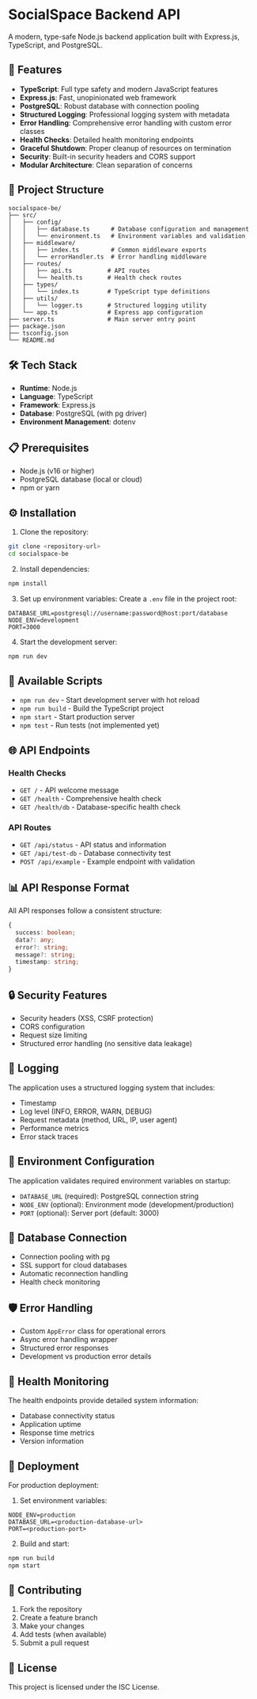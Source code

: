 # SocialSpace Backend API

A modern, type-safe Node.js backend application built with Express.js, TypeScript, and PostgreSQL.

## 🚀 Features

- **TypeScript**: Full type safety and modern JavaScript features
- **Express.js**: Fast, unopinionated web framework
- **PostgreSQL**: Robust database with connection pooling
- **Structured Logging**: Professional logging system with metadata
- **Error Handling**: Comprehensive error handling with custom error classes
- **Health Checks**: Detailed health monitoring endpoints
- **Graceful Shutdown**: Proper cleanup of resources on termination
- **Security**: Built-in security headers and CORS support
- **Modular Architecture**: Clean separation of concerns

## 📁 Project Structure

```
socialspace-be/
├── src/
│   ├── config/
│   │   ├── database.ts      # Database configuration and management
│   │   └── environment.ts   # Environment variables and validation
│   ├── middleware/
│   │   ├── index.ts         # Common middleware exports
│   │   └── errorHandler.ts  # Error handling middleware
│   ├── routes/
│   │   ├── api.ts          # API routes
│   │   └── health.ts       # Health check routes
│   ├── types/
│   │   └── index.ts        # TypeScript type definitions
│   ├── utils/
│   │   └── logger.ts       # Structured logging utility
│   └── app.ts              # Express app configuration
├── server.ts               # Main server entry point
├── package.json
├── tsconfig.json
└── README.md
```

## 🛠️ Tech Stack

- **Runtime**: Node.js
- **Language**: TypeScript
- **Framework**: Express.js
- **Database**: PostgreSQL (with pg driver)
- **Environment Management**: dotenv

## 📋 Prerequisites

- Node.js (v16 or higher)
- PostgreSQL database (local or cloud)
- npm or yarn

## ⚙️ Installation

1. Clone the repository:

```bash
git clone <repository-url>
cd socialspace-be
```

2. Install dependencies:

```bash
npm install
```

3. Set up environment variables:
   Create a `.env` file in the project root:

```env
DATABASE_URL=postgresql://username:password@host:port/database
NODE_ENV=development
PORT=3000
```

4. Start the development server:

```bash
npm run dev
```

## 🔧 Available Scripts

- `npm run dev` - Start development server with hot reload
- `npm run build` - Build the TypeScript project
- `npm start` - Start production server
- `npm test` - Run tests (not implemented yet)

## 🌐 API Endpoints

### Health Checks

- `GET /` - API welcome message
- `GET /health` - Comprehensive health check
- `GET /health/db` - Database-specific health check

### API Routes

- `GET /api/status` - API status and information
- `GET /api/test-db` - Database connectivity test
- `POST /api/example` - Example endpoint with validation

## 📊 API Response Format

All API responses follow a consistent structure:

```typescript
{
  success: boolean;
  data?: any;
  error?: string;
  message?: string;
  timestamp: string;
}
```

## 🔒 Security Features

- Security headers (XSS, CSRF protection)
- CORS configuration
- Request size limiting
- Structured error handling (no sensitive data leakage)

## 📝 Logging

The application uses a structured logging system that includes:

- Timestamp
- Log level (INFO, ERROR, WARN, DEBUG)
- Request metadata (method, URL, IP, user agent)
- Performance metrics
- Error stack traces

## 🚦 Environment Configuration

The application validates required environment variables on startup:

- `DATABASE_URL` (required): PostgreSQL connection string
- `NODE_ENV` (optional): Environment mode (development/production)
- `PORT` (optional): Server port (default: 3000)

## 🔄 Database Connection

- Connection pooling with pg
- SSL support for cloud databases
- Automatic reconnection handling
- Health check monitoring

## 🛡️ Error Handling

- Custom `AppError` class for operational errors
- Async error handling wrapper
- Structured error responses
- Development vs production error details

## 🏥 Health Monitoring

The health endpoints provide detailed system information:

- Database connectivity status
- Application uptime
- Response time metrics
- Version information

## 🚀 Deployment

For production deployment:

1. Set environment variables:

```env
NODE_ENV=production
DATABASE_URL=<production-database-url>
PORT=<production-port>
```

2. Build and start:

```bash
npm run build
npm start
```

## 🤝 Contributing

1. Fork the repository
2. Create a feature branch
3. Make your changes
4. Add tests (when available)
5. Submit a pull request

## 📄 License

This project is licensed under the ISC License.

